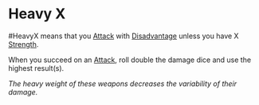 # Heavy X
#HeavyX means that you [Attack](../../../../../Game%20Procedures/Attack.md) with [Disadvantage](../../../../../Game%20Procedures/Dice%20Rolls/Disadvantage.md) unless you have X [Strength](../../../../../Player%20Characters/Chosen%20Statistics/Strength.md).

When you succeed on an [Attack](../../../../../Game%20Procedures/Attack.md), roll double the damage dice and use the highest result(s).

*The heavy weight of these weapons decreases the variability of their damage.*